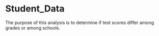 # Student_Data

The purpose of this analysis is to determine if test scores differ among grades or among schools.
